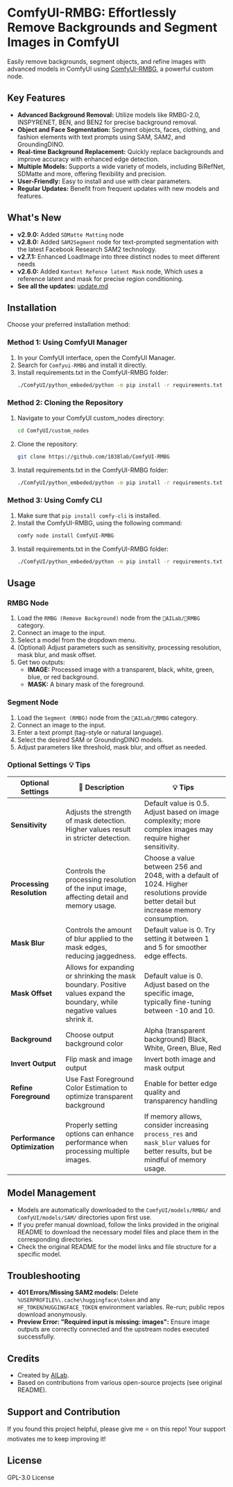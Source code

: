 # ComfyUI-RMBG: Effortlessly Remove Backgrounds and Segment Images in ComfyUI

Easily remove backgrounds, segment objects, and refine images with advanced models in ComfyUI using [ComfyUI-RMBG](https://github.com/1038lab/ComfyUI-RMBG), a powerful custom node.

## Key Features

*   **Advanced Background Removal:** Utilize models like RMBG-2.0, INSPYRENET, BEN, and BEN2 for precise background removal.
*   **Object and Face Segmentation:** Segment objects, faces, clothing, and fashion elements with text prompts using SAM, SAM2, and GroundingDINO.
*   **Real-time Background Replacement:** Quickly replace backgrounds and improve accuracy with enhanced edge detection.
*   **Multiple Models:** Supports a wide variety of models, including BiRefNet, SDMatte and more, offering flexibility and precision.
*   **User-Friendly:** Easy to install and use with clear parameters.
*   **Regular Updates:** Benefit from frequent updates with new models and features.

## What's New

*   **v2.9.0:** Added `SDMatte Matting` node
*   **v2.8.0:** Added `SAM2Segment` node for text-prompted segmentation with the latest Facebook Research SAM2 technology.
*   **v2.7.1:** Enhanced LoadImage into three distinct nodes to meet different needs
*   **v2.6.0:** Added `Kontext Refence latent Mask` node, Which uses a reference latent and mask for precise region conditioning.
*   **See all the updates:**  [update.md](https://github.com/1038lab/ComfyUI-RMBG/blob/main/update.md)

## Installation

Choose your preferred installation method:

### Method 1: Using ComfyUI Manager

1.  In your ComfyUI interface, open the ComfyUI Manager.
2.  Search for `Comfyui-RMBG` and install it directly.
3.  Install requirements.txt in the ComfyUI-RMBG folder:
    ```bash
    ./ComfyUI/python_embeded/python -m pip install -r requirements.txt
    ```

### Method 2: Cloning the Repository

1.  Navigate to your ComfyUI custom\_nodes directory:
    ```bash
    cd ComfyUI/custom_nodes
    ```
2.  Clone the repository:
    ```bash
    git clone https://github.com/1038lab/ComfyUI-RMBG
    ```
3.  Install requirements.txt in the ComfyUI-RMBG folder:
    ```bash
    ./ComfyUI/python_embeded/python -m pip install -r requirements.txt
    ```

### Method 3: Using Comfy CLI

1.  Make sure that `pip install comfy-cli` is installed.
2.  Install the ComfyUI-RMBG, using the following command:
    ```bash
    comfy node install ComfyUI-RMBG
    ```
3.  Install requirements.txt in the ComfyUI-RMBG folder:
    ```bash
    ./ComfyUI/python_embeded/python -m pip install -r requirements.txt
    ```

## Usage

### RMBG Node

1.  Load the `RMBG (Remove Background)` node from the `🧪AILab/🧽RMBG` category.
2.  Connect an image to the input.
3.  Select a model from the dropdown menu.
4.  (Optional) Adjust parameters such as sensitivity, processing resolution, mask blur, and mask offset.
5.  Get two outputs:
    *   **IMAGE:** Processed image with a transparent, black, white, green, blue, or red background.
    *   **MASK:** A binary mask of the foreground.

### Segment Node

1.  Load the `Segment (RMBG)` node from the `🧪AILab/🧽RMBG` category.
2.  Connect an image to the input.
3.  Enter a text prompt (tag-style or natural language).
4.  Select the desired SAM or GroundingDINO models.
5.  Adjust parameters like threshold, mask blur, and offset as needed.

### Optional Settings :bulb: Tips

| Optional Settings       | :memo: Description                                                           | :bulb: Tips                                                                                   |
| ----------------------- | ----------------------------------------------------------------------------- | ------------------------------------------------------------------------------------------- |
| **Sensitivity**         | Adjusts the strength of mask detection. Higher values result in stricter detection. | Default value is 0.5. Adjust based on image complexity; more complex images may require higher sensitivity. |
| **Processing Resolution** | Controls the processing resolution of the input image, affecting detail and memory usage. | Choose a value between 256 and 2048, with a default of 1024. Higher resolutions provide better detail but increase memory consumption. |
| **Mask Blur**           | Controls the amount of blur applied to the mask edges, reducing jaggedness. | Default value is 0. Try setting it between 1 and 5 for smoother edge effects.                    |
| **Mask Offset**         | Allows for expanding or shrinking the mask boundary. Positive values expand the boundary, while negative values shrink it. | Default value is 0. Adjust based on the specific image, typically fine-tuning between -10 and 10. |
| **Background**          | Choose output background color | Alpha (transparent background) Black, White, Green, Blue, Red |
| **Invert Output**          | Flip mask and image output | Invert both image and mask output |
| **Refine Foreground** | Use Fast Foreground Color Estimation to optimize transparent background | Enable for better edge quality and transparency handling |
| **Performance Optimization** | Properly setting options can enhance performance when processing multiple images. | If memory allows, consider increasing `process_res` and `mask_blur` values for better results, but be mindful of memory usage. |

## Model Management

*   Models are automatically downloaded to the `ComfyUI/models/RMBG/` and `ComfyUI/models/SAM/` directories upon first use.
*   If you prefer manual download, follow the links provided in the original README to download the necessary model files and place them in the corresponding directories.
*   Check the original README for the model links and file structure for a specific model.

## Troubleshooting

*   **401 Errors/Missing SAM2 models:** Delete `%USERPROFILE%\.cache\huggingface\token` and any `HF_TOKEN`/`HUGGINGFACE_TOKEN` environment variables. Re-run; public repos download anonymously.
*   **Preview Error: "Required input is missing: images":** Ensure image outputs are correctly connected and the upstream nodes executed successfully.

## Credits

*   Created by [AILab](https://github.com/1038lab).
*   Based on contributions from various open-source projects (see original README).

## Support and Contribution

If you found this project helpful, please give me ⭐ on this repo!  Your support motivates me to keep improving it!

## License

GPL-3.0 License